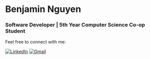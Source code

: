 # Benjamin Nguyen
### Software Developer | 5th Year Computer Science Co-op Student

Feel free to connect with me:

<a href="https://www.linkedin.com/in/benjnguyen/" >![LinkedIn](https://img.shields.io/badge/linkedin-%230077B5.svg?style=for-the-badge&logo=linkedin&logoColor=white)</a>
<a href="mailto:benjamin.nguyen@ryerson.ca">![Gmail](https://img.shields.io/badge/Gmail-D14836?style=for-the-badge&logo=gmail&logoColor=white) </a>

